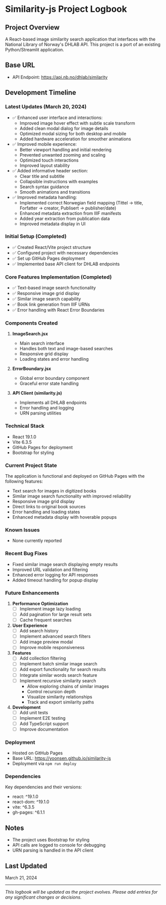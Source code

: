# Similarity-js Project Logbook

## Project Overview
A React-based image similarity search application that interfaces with the National Library of Norway's DHLAB API. This project is a port of an existing Python/Streamlit application.

## Base URL
- API Endpoint: https://api.nb.no/dhlab/similarity

## Development Timeline

### Latest Updates (March 20, 2024)
- ✅ Enhanced user interface and interactions:
  * Improved image hover effect with subtle scale transform
  * Added clean modal dialog for image details
  * Optimized modal sizing for both desktop and mobile
  * Added hardware acceleration for smoother animations
- ✅ Improved mobile experience:
  * Better viewport handling and initial rendering
  * Prevented unwanted zooming and scaling
  * Optimized touch interactions
  * Improved layout stability
- ✅ Added informative header section:
  * Clear title and subtitle
  * Collapsible instructions with examples
  * Search syntax guidance
  * Smooth animations and transitions
- ✅ Improved metadata handling:
  * Implemented correct Norwegian field mapping (Tittel → title, Forfatter → creator, Publisert → publisher/date)
  * Enhanced metadata extraction from IIIF manifests
  * Added year extraction from publication data
  * Improved metadata display in UI

### Initial Setup (Completed)
- ✅ Created React/Vite project structure
- ✅ Configured project with necessary dependencies
- ✅ Set up GitHub Pages deployment
- ✅ Implemented base API client for DHLAB endpoints

### Core Features Implementation (Completed)
- ✅ Text-based image search functionality
- ✅ Responsive image grid display
- ✅ Similar image search capability
- ✅ Book link generation from IIIF URNs
- ✅ Error handling with React Error Boundaries

### Components Created
1. **ImageSearch.jsx**
   - Main search interface
   - Handles both text and image-based searches
   - Responsive grid display
   - Loading states and error handling

2. **ErrorBoundary.jsx**
   - Global error boundary component
   - Graceful error state handling

3. **API Client (similarity.js)**
   - Implements all DHLAB endpoints
   - Error handling and logging
   - URN parsing utilities

### Technical Stack
- React 19.1.0
- Vite 6.3.5
- GitHub Pages for deployment
- Bootstrap for styling

### Current Project State
The application is functional and deployed on GitHub Pages with the following features:
- Text search for images in digitized books
- Similar image search functionality with improved reliability
- Responsive image grid display
- Direct links to original book sources
- Error handling and loading states
- Enhanced metadata display with hoverable popups

### Known Issues
- None currently reported

### Recent Bug Fixes
- Fixed similar image search displaying empty results
- Improved URL validation and filtering
- Enhanced error logging for API responses
- Added timeout handling for popup display

### Future Enhancements
1. **Performance Optimization**
   - [ ] Implement image lazy loading
   - [ ] Add pagination for large result sets
   - [ ] Cache frequent searches

2. **User Experience**
   - [ ] Add search history
   - [ ] Implement advanced search filters
   - [ ] Add image preview modal
   - [ ] Improve mobile responsiveness

3. **Features**
   - [ ] Add collection filtering
   - [ ] Implement batch similar image search
   - [ ] Add export functionality for search results
   - [ ] Integrate similar words search feature
   - [ ] Implement recursive similarity search
     * Allow exploring chains of similar images
     * Control recursion depth
     * Visualize similarity relationships
     * Track and export similarity paths

4. **Development**
   - [ ] Add unit tests
   - [ ] Implement E2E testing
   - [ ] Add TypeScript support
   - [ ] Improve documentation

### Deployment
- Hosted on GitHub Pages
- Base URL: https://yoonsen.github.io/similarity-js
- Deployment via `npm run deploy`

### Dependencies
Key dependencies and their versions:
- react: ^19.1.0
- react-dom: ^19.1.0
- vite: ^6.3.5
- gh-pages: ^6.1.1

## Notes
- The project uses Bootstrap for styling
- API calls are logged to console for debugging
- URN parsing is handled in the API client

## Last Updated
March 21, 2024

---
*This logbook will be updated as the project evolves. Please add entries for any significant changes or decisions.* 